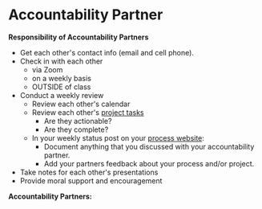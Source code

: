 # Accountability Partner

**Responsibility of Accountability Partners**

* Get each other's contact info \(email and cell phone\).
* Check in with each other 
  * via Zoom 
  * on a weekly basis 
  * OUTSIDE of class
* Conduct a weekly review
  * Review each other's calendar
  * Review each other's [project tasks](personal_kanban.md)
    * Are they actionable?
    * Are they complete?
  * In your weekly status post on your [process website](../pre-work/website.md):
    * Document anything that you discussed with your accountability partner.
    * Add your partners feedback about your process and/or project.
* Take notes for each other's presentations
* Provide moral support and encouragement

**Accountability Partners:**





